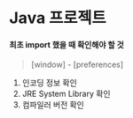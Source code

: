 # Java 프로젝트

#### 최초 import 했을 때 확인해야 할 것

> [window] - [preferences]

1. 인코딩 정보 확인
2. JRE System Library 확인
3. 컴파일러 버전 확인